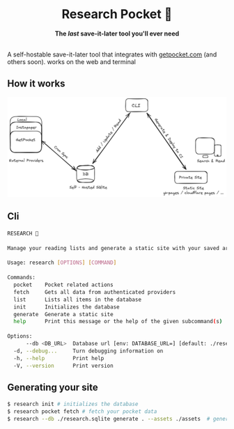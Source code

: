 <h1 align="center">Research Pocket 🔖</h1>
<div align="center">
  <strong>
    The <em>last</em> save-it-later tool you'll ever need
  </strong>
</div>

<br />

A self-hostable save-it-later tool that integrates with
[getpocket.com](https://getpocket.com) (and others soon). works on the web and terminal

## How it works

<picture>
  <source media="(prefers-color-scheme: dark)" srcset="./.github/explainer-dark.png">
  <source media="(prefers-color-scheme: light)" srcset="./.github/explainer.png">
  <img alt="Hashnode logo" src="./.github/explainer.png" >
</picture>


## Cli

```sh
RESEARCH 🔖

Manage your reading lists and generate a static site with your saved articles.

Usage: research [OPTIONS] [COMMAND]

Commands:
  pocket    Pocket related actions
  fetch     Gets all data from authenticated providers
  list      Lists all items in the database
  init      Initializes the database
  generate  Generate a static site
  help      Print this message or the help of the given subcommand(s)

Options:
      --db <DB_URL>  Database url [env: DATABASE_URL=] [default: ./research.sqlite]
  -d, --debug...     Turn debugging information on
  -h, --help         Print help
  -V, --version      Print version
```

## Generating your site

```sh
$ research init # initializes the database
$ research pocket fetch # fetch your pocket data
$ research --db ./research.sqlite generate . --assets ./assets  # generate your site
```
